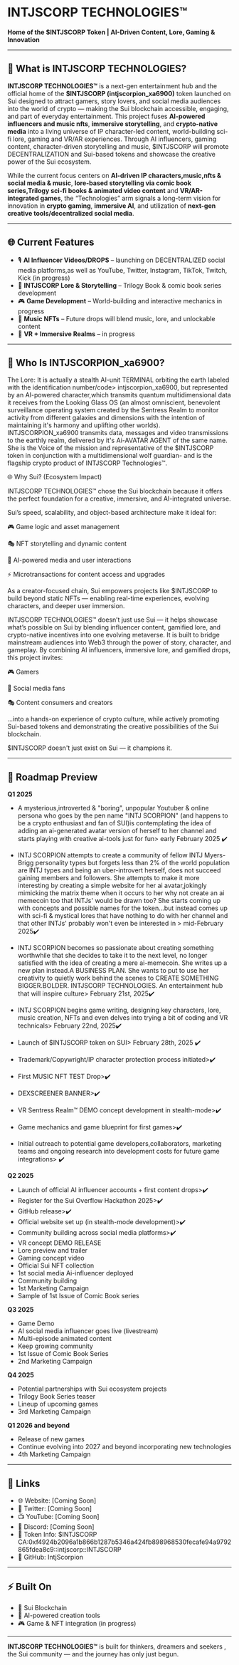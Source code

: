# INTJSCORP TECHNOLOGIES™

**Home of the $INTJSCORP Token | AI-Driven Content, Lore, Gaming & Innovation**

---

## 🔹 What is INTJSCORP TECHNOLOGIES?

**INTJSCORP TECHNOLOGIES™** is a next-gen entertainment hub and the official home of the **$INTJSCORP (intjscorpion_xa6900)** token launched on Sui designed to attract gamers, story lovers, and social media audiences into the world of crypto — making the Sui blockchain accessible, engaging, and part of everyday entertainment.
This project fuses **AI-powered influencers and music nfts**, **immersive storytelling**, and **crypto-native media** into a living universe of IP character-led content, world-building sci-fi lore, gaming and VR/AR experiences. Through AI influencers, gaming content, character-driven storytelling and music, $INTJSCORP will promote
DECENTRALIZATION and Sui-based tokens and showcase the creative power of the Sui ecosystem.

While the current focus centers on **AI-driven IP characters,music,nfts & social media & music**, **lore-based storytelling via comic book series,Trilogy sci-fi books & animated video content** and **VR/AR-integrated games**, the “Technologies” arm signals a long-term vision for innovation in **crypto gaming**, **immersive AI**, and utilization of **next-gen creative tools/decentralized social media**.

---

## 🌐 Current Features

- 🎙️ **AI Influencer Videos/DROPS** – launching on DECENTRALIZED social media platforms,as well as YouTube, 
      Twitter, Instagram, TikTok, Twitch, Kick (in progress)
- 📖 **INTJSCORP Lore & Storytelling** – Trilogy Book & comic book series development
- 🎮 **Game Development** – World-building and interactive mechanics in progress
- 🎵 **Music NFTs** – Future drops will blend music, lore, and unlockable content
- 🌌 **VR + Immersive Realms** – in progress

---

## 🧠 Who Is INTJSCORPION_xa6900?

The Lore: It is actually a stealth AI-unit TERMINAL orbiting the earth labeled with the identification number/code> intjscorpion_xa6900, but represented by an AI-powered character,which transmits quantum multidimensional data it receives from the Looking Glass OS (an almost omniscient, benevolent surveillance operating system created by the Sentress Realm to monitor activity from different galaxies and dimensions with the intention of maintaining it's harmony and uplifting other worlds). INTJSCORPION_xa6900 transmits data, messages and video transmissions to the earthly realm, delivered by it's Ai-AVATAR AGENT of the same name. She is the Voice of the mission and representative of the $INTJSCORP token in conjunction with a multidimensional wolf guardian- and is the flagship crypto product of INTJSCORP Technologies™.

🌐 Why Sui? (Ecosystem Impact)

INTJSCORP TECHNOLOGIES™ chose the Sui blockchain because it offers the perfect foundation for a creative, immersive, and AI-integrated universe.

Sui’s speed, scalability, and object-based architecture make it ideal for:

🎮 Game logic and asset management

🎭 NFT storytelling and dynamic content

🤖 AI-powered media and user interactions

⚡ Microtransactions for content access and upgrades

As a creator-focused chain, Sui empowers projects like $INTJSCORP to build beyond static NFTs — enabling real-time experiences, evolving characters, and deeper user immersion.

INTJSCORP TECHNOLOGIES™  doesn’t just use Sui — it helps showcase what’s possible on Sui by blending influencer content, gamified lore, and crypto-native incentives into one evolving metaverse. It is built to bridge mainstream audiences into Web3 through the power of story, character, and gameplay. By combining AI influencers, immersive lore, and gamified drops, this project invites:

🎮 Gamers

📱 Social media fans

🎭 Content consumers and creators

...into a hands-on experience of crypto culture, while actively promoting Sui-based tokens and demonstrating the creative possibilities of the Sui blockchain.

$INTJSCORP doesn't just exist on Sui — it champions it.

---

## 📍 Roadmap Preview

**Q1 2025**

- A mysterious,introverted & "boring", unpopular Youtuber & online persona who goes by the pen name "INTJ SCORPION" (and happens to be a crypto enthusiast and fan of SUI)is contemplating the idea of adding an ai-generated avatar version of herself to her channel and starts playing with creative ai-tools just for fun> early February 2025 ✔️
  
- INTJ SCORPION attempts to create a community of fellow INTJ Myers-Brigg personality types but forgets less than 2% of the world population are INTJ types and being an uber-introvert herself, does not succeed gaining members and followers. She attempts to make it more interesting by creating a simple website for her ai avatar,jokingly mimicking the matrix theme when it occurs to her why not create an ai memecoin too that INTJs' would be drawn too? She starts coming up with concepts and possible names for the token...but instead comes up with sci-fi & mystical lores that have nothing to do with her channel and that other INTJs' probably won't even be interested in > mid-February 2025✔️
  
- INTJ SCORPION becomes so passionate about creating something worthwhile that she decides to take it to the next level, no longer satisfied with the idea of creating a mere ai-memecoin. She writes up a new plan instead.A BUSINESS PLAN. She wants to put to use her creativity to quietly work behind the scenes to CREATE SOMETHING BIGGER.BOLDER. INTJSCORP TECHNOLOGIES.
An entertainment hub that will inspire culture> February 21st, 2025✔️

- INTJ SCORPION begins game writing, designing key characters, lore, music creation, NFTs and even delves into trying a bit 
 of coding and VR technicals> February 22nd, 2025✔️

- Launch of $INTJSCORP token on SUI> February 28th, 2025 ✔️
  
- Trademark/Copywright/IP character protection process initiated>✔️
  
- First MUSIC NFT TEST Drop>✔️

- DEXSCREENER BANNER>✔️

- VR Sentress Realm™ DEMO concept development in stealth-mode>✔️

- Game mechanics and game blueprint for first games>✔️
  
- Initial outreach to potential game developers,collaborators, marketing teams and ongoing research into development costs for future game integrations> ✔️


  

**Q2 2025**

- Launch of official AI influencer accounts + first content drops>✔️
- Register for the Sui Overflow Hackathon 2025>✔️
- GitHub release>✔️
- Official website set up (in stealth-mode development)>✔️
- Community building across social media platforms>✔️
- VR concept DEMO RELEASE
- Lore preview and trailer
- Gaming concept video
- Official Sui NFT collection
- 1st social media Ai-influencer deployed
- Community building
- 1st Marketing Campaign
- Sample of 1st Issue of Comic Book series
  
  
**Q3 2025**
- Game Demo
- AI social media influencer goes live (livestream)
- Multi-episode animated content
- Keep growing community
- 1st Issue of Comic Book Series
- 2nd Marketing Campaign


**Q4 2025**
- Potential partnerships with Sui ecosystem projects
- Trilogy Book Series teaser
- Lineup of upcoming games
- 3rd Marketing Campaign


**Q1 2026 and beyond**
- Release of new games
- Continue evolving into 2027 and beyond incorporating new technologies
- 4th Marketing Campaign

  

---

## 🔗 Links

- 🌐 Website: [Coming Soon]
- 🧠 Twitter: [Coming Soon]
- 📺 YouTube: [Coming Soon]
- 💬 Discord: [Coming Soon]
- 🧬 Token Info: $INTJSCORP 
                  CA:0xf4924b2096a1b866b1287b5346a424fb898968530fecafe94a9792865fdea8c9::intjscorp::INTJSCORP
- 🔧 GitHub: IntjScorpion

---

## ⚡ Built On
- 🧠 Sui Blockchain
- 🧠 AI-powered creation tools
- 🎮 Game & NFT integration (in progress)

---

**INTJSCORP TECHNOLOGIES™** is built for thinkers, dreamers and seekers , the Sui community —  and the journey has only just begun.

